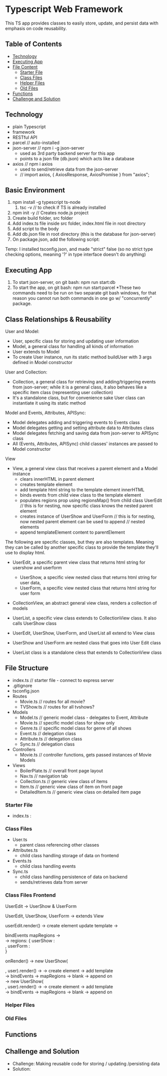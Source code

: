 # Typescript Web Framework

This TS app provides classes to easily store, update, and persist data with emphasis on code reusability.

## Table of Contents
- [Technology](#technology)
- [Executing App](#executing-app)
- [File Content](#file-content)
  - [Starter File](#starter-file)
  - [Class Files](#class-files)
  - [Helper Files](#helper-files)
  - [Old Files](#old-files)
- [Functions](#functions)
- [Challenge and Solution](#challenge-and-solution)

## Technology
- plain Typescript
- framework
- RESTful API
- parcel       // auto-installed
- json-server  // npm i -g json-server
  - used as 3rd party backend server for this app
  - points to a json file (db.json) which acts like a database
- axios         // npm i axios
  - used to send/retrieve data from the json-server
  - // import axios, { AxiosResponse, AxiosPromise } from "axios";


## Basic Environment
1. npm install -g typescript ts-node 
   1. tsc -v // to check if TS is already installed
2. npm init -y // Creates node.js project
3. Create build folder, src folder
4. Add index.ts file inside src folder, index.html file in root directory
  1. Add script to the body
    <!-- <script src="./src/index.ts"></script> -->
5. Add db.json file in root directory (this is the database for json-server)
6. On package.json, add the following script:
  <!-- "scripts": {
    "start:db": "json-server -w db.json",
    "start:parcel": "parcel index.html"
  } -->

Temp: I installed tsconfig.json, and made "strict" false (so no strict
type checking options, meaning '?' in type interface doesn't do anything)


## Executing App

1. To start json-server, on git bash: npm run start:db
2. To start the app, on git bash: npm run start:parcel
*These two commands need to be run on two separate git bash windows, for that reason you cannot run both commands in one go w/ "concurrently" package.


## Class Relationships & Reusability
User and Model: 
- User, specific class for storing and updating user information
- Model, a general class for handling all kinds of information
- User extends to Model
- To create User instance, run its static method buildUser with 3 args defined in Model constructor

User and Collection:
- Collection, a general class for retrieving and adding/triggering events from json-server; while it is a general class,
 it also behaves like a specific item class (representing user collection)
- It's a standalone class, but for convenience sake User class can instantiate it using its static method 

Model and Events, Attributes, APISync:
- Model delegates adding and triggering events to Events class
- Model delegates getting and setting attribute data to Attributes class         
- Model delegates fetching and saving data from json-server to APISync class    
- All (Events, Attributes, APISync) child classes' instances are passed to Model constructor

View 
- View, a general view class that receives a parent element and a Model instance
  - clears innerHTML in parent element
  - creates template element
  - add template html string to the template element innerHTML
  - binds events from child view class to the template element          
  - populates regions prop using regionsMap() from child class UserEdit   // this is for nesting, now specific class knows the nested parent element
  - creates instance of UserShow and UserForm                             // this is for nesting, now nested parent element can be used to append 
                                                                          // nested elements
  - append templateElement content to parentElement


The following are specific classes, but they are also templates. Meaning they can be called by another specific class to provide the template they'll use to display html.
- UserEdit, a specific parent view class that returns html string for usershow and userform
  - UserShow, a specific view nested class that returns html string for user data, 
  - UserForm, a specific view nested class that returns html string for user form
  
- CollectionView, an abstract general view class, renders a collection of models
- UserList, a specific view class extends to CollectionView class. It also calls UserShow class



- UserEdit, UserShow, UserForm, and UserList all extend to View class
- UserShow and UserForm are nested class that goes into User Edit class
- UserList class is a standalone cless that extends to CollectionView class

## File Structure 

- index.ts        // starter file - connect to express server
- .gitignore
- tsconfig.json
- Routes
  - Movie.ts      // routes for all movie?
  - TVShow.ts     // routes for all tvshows?
- Models
  - Model.ts      // generic model class - delegates to Event, Attribute
  - Movie.ts      // specific model class for show only
  - Genre.ts      // specific model class for genre of all shows
  - Event.ts      // delegation class 
  - Attribute.ts  // delegation class
  - Sync.ts       // delegation class 
- Controllers 
  - Movie.ts      // controller functions, gets passed instances of Movie Models      
- Views
  - BoilerPlate.ts    // overall front page layout
  - Nav.ts            // navigation tab
  - Collection.ts     // generic view class of items
  - Item.ts           // generic view class of item on front page 
  - DetailedItem.ts   // generic view class on detailed item page

### Starter File
- index.ts :

### Class Files
- User.ts
  - parent class referencing other classes
- Attributes.ts
  - child class handling storage of data on frontend
- Events.ts
  - child class handling events
- Sync.ts
  - child class handling persistence of data on backend
  - sends/retrieves data from server

### Class Files Frontend
UserEdit -> UserShow & UserForm

UserEdit, UserShow, UserForm -> extends View

userEdit.render() -> 
create element
update template -> <div class="user-show"><div class="user-form">
bindEvents
mapRegions -> <div class="user-show"><div class="user-form"> 
	-> regions: { userShow : <div class="user-show">, userForm : <div class="user-form">}


onRender() 	-> new UserShow(<div class="user-show">, user).render()	-> 
			-> create element
			-> add template <div>
			-> bindEvents
			-> mapRegions -> blank
			-> append on <div class="user-show">
		-> new UserShow(<div class="user-form">, user).render()	->
			-> create element
			-> add template <div>
			-> bindEvents
			-> mapRegions -> blank
			-> append on <div class="user-form">

### Helper Files

### Old Files


## Functions



## Challenge and Solution
- Challenge: Making reusable code for storing / updating /persisting data
- Solution: 


